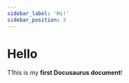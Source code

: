 ```yaml
---
sidebar_label: 'Hi!'
sidebar_position: 3
---
```


# Hello

T1his is my **first Docusaurus document**!

